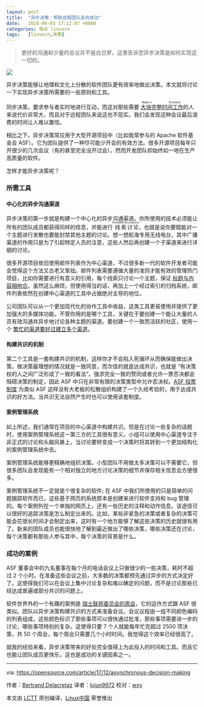 ```yaml
---
layout: post
title:	"异步决策：帮助远程团队走向成功"
date:	2018-06-03 17:12:07 +0800 
categories:	观点 linuxcn 
tags:	[linuxcn,决策]
---
```




> 
> 更好的沟通和少量的会议并不是白日梦。这里告诉您异步决策是如何实现这一切的。
> 
> 
> 


![](/Asserts/Images//attachment/album/201806/03/171213hlgf9fz879w8k9xl.png)


异步决策能够让地理和文化上分散的软件团队更有效率地做出决策。本文就将讨论一下实现异步决策所需要的一些原则和工具。


同步决策，要求参与者实时地进行互动，而这对那些需要<ruby> <a href="http://www.paulgraham.com/makersschedule.html">  大块完整时间工作 </a> <rt>  Maker's Schedule </rt></ruby>的人来说代价非常大，而且对于远程团队来说这也不现实。我们会发现这种会议最后浪费的时间让人难以置信。


相比之下，异步决策常应用于大型开源项目中（比如我常参与的 Apache 软件基金会 ASF）。它为团队提供了一种尽可能少开会的有效方法。很多开源项目每年只开很少的几次会议（有的甚至完全没开过会），然而开发团队却始终如一地在生产高质量的软件。


怎样才能异步决策呢？


### 所需工具


#### 中心化的异步沟通渠道


异步决策的第一步就是构建一个中心化的异步沟通渠道。你所使用的技术必须能让所有的团队成员都获得同样的信息，并能进行<ruby> 线索讨论 <rt>  threaded discussions </rt></ruby>，也就是说你要既能对一个主题进行发散也要能封禁其他主题的讨论。想一想航海专用无线电台，其中广播渠道的作用只是为了引起特定人员的注意，这些人然后再创建一个子渠道来进行详细的讨论。


很多开源项目依旧使用邮件列表作为中心渠道，不过很多新一代的软件开发者可能会觉得这个方法又古老又笨拙。邮件列表需要遵循大量的准则才能有效的管理热门项目，比如你需要进行有意义的引用，每个线索只讨论一个主题，保证 [标题与内容相吻合](https://grep.codeconsult.ch/2017/11/10/large-mailing-lists-survival-guide/)。虽然这么麻烦，但使用得当的话，再加上一个经过索引的归档系统，邮件列表依然在创建中心渠道的工具中占据绝对主导的地位。


公司团队可以从一个更加现代化的协作工具中收益，这类工具更易使用并提供了更加强大的多媒体功能。不管你用的是哪个工具，关键在于要创建一个能让大量的人员有效沟通并异步地讨论各种主题的渠道。要创建一个一致而活跃的社区，使用一个 [繁忙的渠道要好过建立多个渠道](https://grep.codeconsult.ch/2011/12/06/stefanos-mazzocchis-busy-list-pattern/)。


#### 构建共识的机制


第二个工具是一套构建共识的机制，这样你才不会陷入死循环从而确保能做出决策。做决策最理想的情况就是一致同意，而次佳的就是达成共识，也就是 “有决策权的人之间广泛形成了一致的看法”。强求完全一致的赞同或者允许一票否决都会阻碍决策的制定，因此 ASF 中只在非常有限的决策类型中允许否决权。[ASF 投票制度](http://www.apache.org/foundation/voting.html) 为类似 ASF 这样没有大老板的松散组织构建了一个久经考验的，用于达成共识的好方法。当共识无法自然产生时也可以使用该套制度。


#### 案例管理系统


如上所述，我们通常在项目的中心渠道中构建共识。但是在讨论一些复杂的话题时，使用案例管理系统这一第三方的工具很有意义。小组可以使用中心渠道专注于非正式的讨论和头脑风暴上，当讨论要转变成一个决策时将其转到一个更加结构化的案例管理系统中去。


案例管理系统能够更精确地组织决策。小型团队不用做太多决策可以不需要它，但很多团队会发现能有一个相对独立的地方讨论决策的细节并保存相关信息会方便很多。


案例管理系统不一定就是个很复杂的软件; 在 ASF 中我们所使用的只是简单的问题跟踪软件而已，这些基于网页的系统原本是创建来进行软件支持和 bug 管理的。每个案例列在一个单独的网页上，还有一些历史的注释和动作信息。该途径可以很好的追踪决策是怎么制定出来的。比如，某些非紧急的决策或者复杂的决策可能会花很长时间才会制定出来，这时有一个地方能够了解这些决策的历史就很有用了。新来的团队成员也能很快地了解到最近做出了哪些决策，哪些决策还在讨论，每个决策都有那些人参与其中，每个决策的背景是什么。


### 成功的案例


ASF 董事会中的九名董事在每个月的电话会议上只做很少的一些决策，耗时不超过 2 个小时。在准备这些会议之前，大多数的决策都预先通过异步的方式决定好了。这使得我们可以在会议上集中讨论复杂和难以确定的问题，而不是讨论那些已经达成普遍或部分共识的问题上。


软件世界外的一个有趣的案例是 [瑞士联邦委员会的周会](https://www.admin.ch/gov/en/start/federal-council/tasks/decision-making/federal-council-meeting.html)，它的运作方式跟 ASF 很类似。团队以异步决策构建共识的方式来准备会议。会议议程由一组不同颜色编码的列表组成，这些颜色标识了那些事项可以很快通过批准，那些事项需要进一步的讨论，哪些事项特别的复杂。这使得只要 7 个人就能每年忙完超过 2500 项决策，共 50 个周会，每个周会只需要几个小时时间。我觉得这个效率已经很高了。


就我的经验来看，异步决策带来的好处完全值得上为此投入的时间和工具。而且它也能让团队成员更快乐，这也是成功的关键因素之一。




---


via: <https://opensource.com/article/17/12/asynchronous-decision-making>


作者：[Bertrand Delacretaz](https://opensource.com) 译者：[lujun9972](https://github.com/lujun9972) 校对：[wxy](https://github.com/wxy)


本文由 [LCTT](https://github.com/LCTT/TranslateProject) 原创编译，[Linux中国](https://linux.cn/) 荣誉推出
